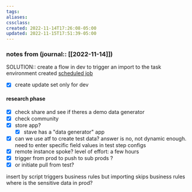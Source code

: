 ```yaml
---
tags:
aliases:
cssclass:
created: 2022-11-14T17:26:08-05:00
updated: 2022-11-15T17:51:39-05:00
---
```


### notes from (journal:: [[2022-11-14]])
SOLUTION:: create a flow in dev to trigger an import to the task environment 
created [scheduled job](https://apprisstest.service-now.com/nav_to.do?uri=sys_trigger.do?sys_id=4ef869ce1b3299101dac42e58d4bcb6d)
- [x] create update set only for dev
#### research phase
- [x] check share and see if theres a demo data generator 
- [x] check community 
- [x] store app? 
	- [x] stave has a "data generator" app 
- [x] can we use atf to create test data? 
      answer is no, not dynamic enough. need to enter specific field values in test step configs 
- [x] remote instance spoke? 
      level of effort: a few hours 
- [x] trigger from prod to push to sub prods ? 
- [x] or initiate pull from test? 

insert by script triggers business rules 
but importing skips business rules 
where is the sensitive data in prod? 